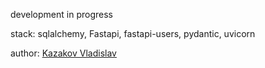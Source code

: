 development in progress

stack: sqlalchemy, Fastapi, fastapi-users, pydantic, uvicorn

author: [Kazakov Vladislav](https://github.com/vlad-crab)